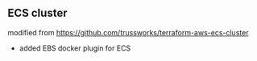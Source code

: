 ## ECS cluster
modified from https://github.com/trussworks/terraform-aws-ecs-cluster
* added EBS docker plugin for ECS
